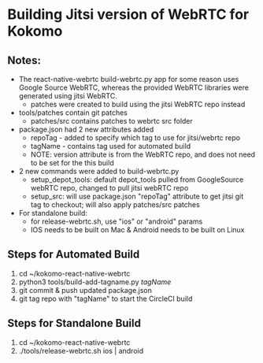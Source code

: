 # Building Jitsi version of WebRTC for Kokomo

## Notes:
- The react-native-webrtc build-webrtc.py app for some reason uses Google Source WebRTC, whereas the provided WebRTC libraries were generated using jitsi WebRTC. 
	- patches were created to build using the jitsi WebRTC repo instead
- tools/patches contain git patches
	- patches/src contains patches to webrtc src folder
- package.json had 2 new attributes added
	- repoTag - added to specify which tag to use for jitsi/webrtc repo
	- tagName - contains tag used for automated build
	- NOTE: version attribute is from the WebRTC repo, and does not need to be set for the this build
- 2 new commands were added to build-webrtc.py
	- setup_depot_tools: default depot_tools pulled from GoogleSource webRTC repo, changed to pull jitsi webRTC repo 
	- setup_src: will use package.json "repoTag" attribute to get jitsi git tag to checkout; will also apply patches/src patches
- For standalone build:
	- for release-webrtc.sh, use "ios" or "android" params
	- IOS needs to be built on Mac & Android needs to be built on Linux

## Steps for Automated Build
1.	cd ~/kokomo-react-native-webrtc
2.	python3 tools/build-add-tagname.py *tagName*
3.	git commit & push updated package.json 
4.	git tag repo with "tagName" to start the CircleCI build

## Steps for Standalone Build
1.	cd ~/kokomo-react-native-webrtc
2.	./tools/release-webrtc.sh ios | android
